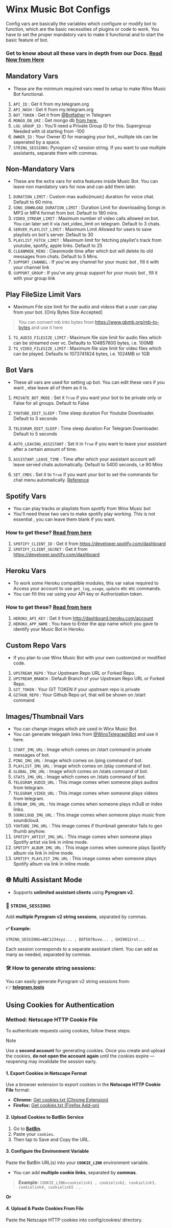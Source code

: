 # Winx Music Bot Configs

Config vars are basically the variables which configure or modify bot to function, which are the basic necessities of
plugins or code to work. You have to set the proper mandatory vars to make it functional and to start the basic feature
of bot.

### Get to know about all these vars in depth from our Docs. [Read Now from Here](https://notreallyshikhar.gitbook.io/winxmusicbot/config-vars/available-vars)

## Mandatory Vars

- These are the minimum required vars need to setup to make Winx Music Bot functional.

1. `API_ID` : Get it from my.telegram.org
2. `API_HASH`  : Get it from my.telegram.org
3. `BOT_TOKEN` : Get it from [@Botfather](http://t.me/BotFather) in Telegram
4. `MONGO_DB_URI` : Get mongo db [from here.](https://notreallyshikhar.gitbook.io/winxmusicbot/deployment/mongodb)
5. `LOG_GROUP_ID` : You'll need a Private Group ID for this. Supergroup Needed with id starting from -100
6. `OWNER_ID` : Your Owner ID for managing your bot., multiple ids can be seperated by a space.
7. `STRING_SESSIONS`: Pyrogram v2 session string. If you want to use multiple assistants, separate them with commas.

## Non-Mandatory Vars

- These are the extra vars for extra features inside Music Bot. You can leave non mandatory vars for now and can add
  them later.

1. `DURATION_LIMIT` : Custom max audio(music) duration for voice chat. Default to 60 mins.
2. `SONG_DOWNLOAD_DURATION_LIMIT`  : Duration Limit for downloading Songs in MP3 or MP4 format from bot. Default to 180
   mins.
3. `VIDEO_STREAM_LIMIT` : Maximum number of video calls allowed on bot. You can later set it via /set_video_limit on
   telegram. Default to 3 chats.
4. `SERVER_PLAYLIST_LIMIT` : Maximum Limit Allowed for users to save playlists on bot's server. Default to 30
5. `PLAYLIST_FETCH_LIMIT` :  Maximum limit for fetching playlist's track from youtube, spotify, apple links. Default to
   25
6. `CLEANMODE_MINS` : Cleanmode time after which bot will delete its old messages from chats. Default to 5 Mins.
7. `SUPPORT_CHANNEL` : If you've any channel for your music bot , fill it with your channel link
8. `SUPPORT_GROUP` : If you've any group support for your music bot , fill it with your group link

## Play FileSize Limit Vars

- Maximum File size limit for the audio and videos that a user can play from your bot. [Only Bytes Size Accepted]

> You can convert mb into bytes from https://www.gbmb.org/mb-to-bytes and use it here

1. `TG_AUDIO_FILESIZE_LIMIT` : Maximum file size limit for audio files which can be streamed over vc. Defaults to
   104857600 bytes, i.e. 100MB
2. `TG_VIDEO_FILESIZE_LIMIT` : Maximum file size limit for video files which can be played. Defaults to 1073741824
   bytes, i.e. 1024MB or 1GB

## Bot Vars

- These all vars are used for setting up bot. You can edit these vars if you want , else leave all of them as it is.

1. `PRIVATE_BOT_MODE` : Set it `True` if you want your bot to be private only or False for all groups. Default to False
2. `YOUTUBE_EDIT_SLEEP` : Time sleep duration For Youtube Downloader. Default to 3 seconds
3. `TELEGRAM_EDIT_SLEEP` : Time sleep duration For Telegram Downloader. Default to 5 seconds
4. `AUTO_LEAVING_ASSISTANT` : Set it in `True` if you want to leave your assistant after a certain amount of time.
5. `ASSISTANT_LEAVE_TIME` : Time after which your assistant account will leave served chats automatically. Default to
   5400 seconds, i.e 90 Mins

6. `SET_CMDS` : Set it to `True` if you want your bot to set the commands for chat menu
   automatically. [Reference](https://i.postimg.cc/Bbg3LQTG/image.png)

## Spotify Vars

- You can play tracks or playlists from spotify from Winx Music bot
- You'll need these two vars to make spotify play working. This is not essential , you can leave them blank if you want.

### How to get these? [Read from here](https://notreallyshikhar.gitbook.io/winxmusicbot/deployment/spotify)

1. `SPOTIFY_CLIENT_ID` : Get it from https://developer.spotify.com/dashboard
2. `SPOTIFY_CLIENT_SECRET` : Get it from https://developer.spotify.com/dashboard

## Heroku Vars

- To work some Heroku compatible modules, this var value required to Access your account to use `get_log`, `usage`,
  `update` etc etc commands.
- You can fill this var using your API key or Authorization token.

### How to get these? [Read from here](https://notreallyshikhar.gitbook.io/winxmusicbot/config-vars/heroku-vars)

1. `HEROKU_API_KEY` : Get it from http://dashboard.heroku.com/account
2. `HEROKU_APP_NAME` : You have to Enter the app name which you gave to identify your Music Bot in Heroku.

## Custom Repo Vars

- If you plan to use Winx Music Bot with your own customized or modified code.

1. `UPSTREAM_REPO` : Your Upstream Repo URL or Forked Repo.
2. `UPSTREAM_BRANCH` : Default Branch of your Upstream Repo URL or Forked Repo.
3. `GIT_TOKEN` : Your GIT TOKEN if your upstream repo is private
4. `GITHUB_REPO` : Your Github Repo url, that will be shown on /start command

## Images/Thumbnail Vars

- You can change images which are used in Winx Music Bot.
- You can generate telegaph links from [@WinxTelegraphBot](http://t.me/WinxTelegraphBot) and use it here.

1. `START_IMG_URL` : Image which comes on /start command in private messages of bot.
2. `PING_IMG_URL` : Image which comes on /ping command of bot.
3. `PLAYLIST_IMG_URL` : Image which comes on /play command of bot.
4. `GLOBAL_IMG_URL` : Image which comes on /stats command of bot.
5. `STATS_IMG_URL` : Image which comes on /stats command of bot.
6. `TELEGRAM_AUDIO_URL` : This image comes when someone plays audios from telegram.
7. `TELEGRAM_VIDEO_URL` : This image comes when someone plays videos from telegram.
8. `STREAM_IMG_URL` : his image comes when someone plays m3u8 or index links.
9. `SOUNCLOUD_IMG_URL` : This image comes when someone plays music from soundcloud.
10. `YOUTUBE_IMG_URL` : This image comes if thumbnail generator fails to gen thumb anyhow.
11. `SPOTIFY_ARTIST_IMG_URL` : This image comes when someone plays Spotify artist via link in inline mode.
12. `SPOTIFY_ALBUM_IMG_URL` : This image comes when someone plays Spotify album via link in inline mode.
13. `SPOTIFY_PLAYLIST_IMG_URL` : This image comes when someone plays Spotify album via link in inline mode.

## 🌐 Multi Assistant Mode

- Supports **unlimited assistant clients** using **Pyrogram v2**.

### 🔐 `STRING_SESSIONS`

Add **multiple Pyrogram v2 string sessions**, separated by commas.

#### ✅ Example:

```env
STRING_SESSIONS=ABC1234xyz... , DEF5678uvw... , GHI9012rst...
```

Each session corresponds to a separate assistant client. You can add as many as needed, separated by commas.

### 🛠 How to generate string sessions:

You can easily generate Pyrogram v2 string sessions from:  
👉 [**telegram.tools**](https://telegram.tools/session-string-generator#pyrogram,user)

## **Using Cookies for Authentication**

### **Method: Netscape HTTP Cookie File**

To authenticate requests using cookies, follow these steps:

> [!NOTE]  
> Use a **second account** for generating cookies. Once you create and upload the cookies, **do not open the account
again** until the cookies expire — reopening may invalidate the session early.

#### **1. Export Cookies in Netscape Format**

Use a browser extension to export cookies in the **Netscape HTTP Cookie File** format:

- **Chrome:** [Get cookies.txt (Chrome Extension)](https://chromewebstore.google.com/detail/get-cookiestxt-clean/ahmnmhfbokciafffnknlekllgcnafnie)
- **Firefox:** [Get cookies.txt (Firefox Add-on)](https://addons.mozilla.org/en-US/firefox/addon/cookies-txt/)

#### **2. Upload Cookies to BatBin Service**

1. Go to **[BatBin](https://batbin.me)**.
2. Paste your `cookies`.
3. Then tap to Save and Copy the URL.

#### **3. Configure the Environment Variable**

Paste the BatBin URL(s) into your **`COOKIE_LINK`** environment variable.

- You can add **multiple cookie links**, separated by **commas**.

> **Example:** `COOKIE_LINK=cookielink1 , cookielink2, cookielink3, cookielink4, cookielink5 ...`

**Or**

#### **4. Upload & Paste Cookies From File**

Paste the Netscape HTTP cookies into config/cookies/ directory.
